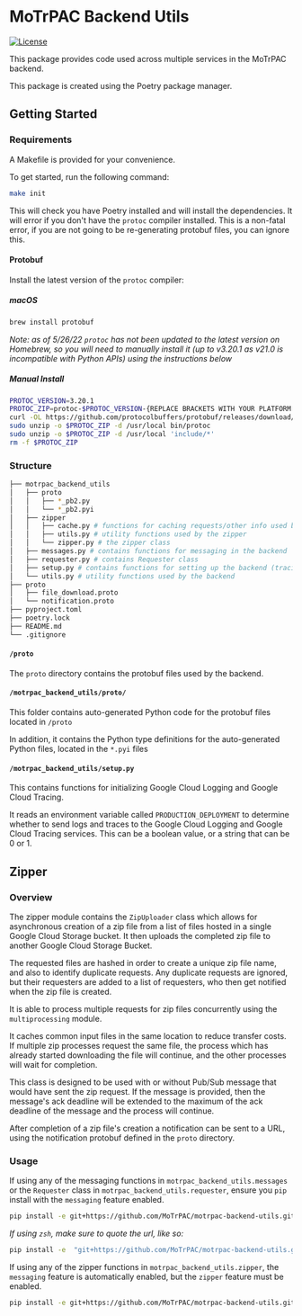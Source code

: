 # MoTrPAC Backend Utils

[![License](https://img.shields.io/badge/License-Apache_2.0-blue.svg)](https://opensource.org/licenses/Apache-2.0)

This package provides code used across multiple services in the MoTrPAC backend.

This package is created using the Poetry package manager.

## Getting Started

### Requirements

A Makefile is provided for your convenience.

To get started, run the following command:

```bash
make init
```

This will check you have Poetry installed and will install the dependencies. It will error if you don't have
the `protoc` compiler installed. This is a non-fatal error, if you are not going to be re-generating protobuf files, you
can ignore this.

#### Protobuf

Install the latest version of the `protoc` compiler:

##### macOS

```bash
brew install protobuf
```

*Note: as of 5/26/22 `protoc` has not been updated to the latest version on Homebrew, so you will need to manually
install it (up to v3.20.1 as v21.0 is incompatible with Python APIs) using the instructions below*

##### Manual Install

```bash
PROTOC_VERSION=3.20.1
PROTOC_ZIP=protoc-$PROTOC_VERSION-{REPLACE BRACKETS WITH YOUR PLATFORM (i.e. win64, osx, or linux}-$(uname -m).zip
curl -OL https://github.com/protocolbuffers/protobuf/releases/download/v$PROTOC_VERSION/$PROTOC_ZIP
sudo unzip -o $PROTOC_ZIP -d /usr/local bin/protoc
sudo unzip -o $PROTOC_ZIP -d /usr/local 'include/*'
rm -f $PROTOC_ZIP
```

### Structure

```bash
├── motrpac_backend_utils
│   ├── proto
│   │   ├── *_pb2.py
│   │   └── *_pb2.pyi
│   ├── zipper
│   │   ├── cache.py # functions for caching requests/other info used by the zipper
│   │   ├── utils.py # utility functions used by the zipper
│   │   └── zipper.py # the zipper class
│   ├── messages.py # contains functions for messaging in the backend
│   ├── requester.py # contains Requester class
│   ├── setup.py # contains functions for setting up the backend (tracing and logging)
│   └── utils.py # utility functions used by the backend
├── proto
│   ├── file_download.proto
│   └── notification.proto
├── pyproject.toml
├── poetry.lock
├── README.md
└── .gitignore
```

#### `/proto`

The `proto` directory contains the protobuf files used by the backend.

#### `/motrpac_backend_utils/proto/`

This folder contains auto-generated Python code for the protobuf files located in `/proto`

In addition, it contains the Python type definitions for the auto-generated Python files, located in the `*.pyi` files

#### `/motrpac_backend_utils/setup.py`

This contains functions for initializing Google Cloud Logging and Google Cloud Tracing.

It reads an environment variable called `PRODUCTION_DEPLOYMENT` to determine whether to send logs and traces to the
Google Cloud Logging and Google Cloud Tracing services. This can be a boolean value, or a string that can be 0 or 1.

## Zipper

### Overview

The zipper module contains the `ZipUploader` class which allows for asynchronous creation of a zip file from a list of
files hosted in a single Google Cloud Storage bucket. It then uploads the completed zip file to another Google Cloud
Storage Bucket.

The requested files are hashed in order to create a unique zip file name, and also to identify duplicate requests. Any
duplicate requests are ignored, but their requesters are added to a list of requesters, who then get notified when the
zip file is created.

It is able to process multiple requests for zip files concurrently using the `multiprocessing` module.

It caches common input files in the same location to reduce transfer costs. If multiple zip processes request the same
file, the process which has already started downloading the file will continue, and the other processes will wait for
completion.

This class is designed to be used with or without Pub/Sub message that would have sent the zip request. If the message
is provided, then the message's ack deadline will be extended to the maximum of the ack deadline of the message and the
process will continue.

After completion of a zip file's creation a notification can be sent to a URL, using the notification protobuf defined
in the `proto` directory.

### Usage

If using any of the messaging functions in `motrpac_backend_utils.messages` or the `Requester` class
in `motrpac_backend_utils.requester`, ensure you `pip` install with the `messaging` feature enabled.

```bash
pip install -e git+https://github.com/MoTrPAC/motrpac-backend-utils.git#egg=motrpac_backend_utils[messaging]
```

*If using `zsh`, make sure to quote the url, like so:*

```bash
pip install -e  "git+https://github.com/MoTrPAC/motrpac-backend-utils.git#egg=motrpac_backend_utils[messaging]"
```

If using any of the zipper functions in `motrpac_backend_utils.zipper`, the `messaging` feature is automatically
enabled, but the `zipper` feature must be enabled.

```bash
pip install -e git+https://github.com/MoTrPAC/motrpac-backend-utils.git#egg=motrpac_backend_utils[zipper]
```

